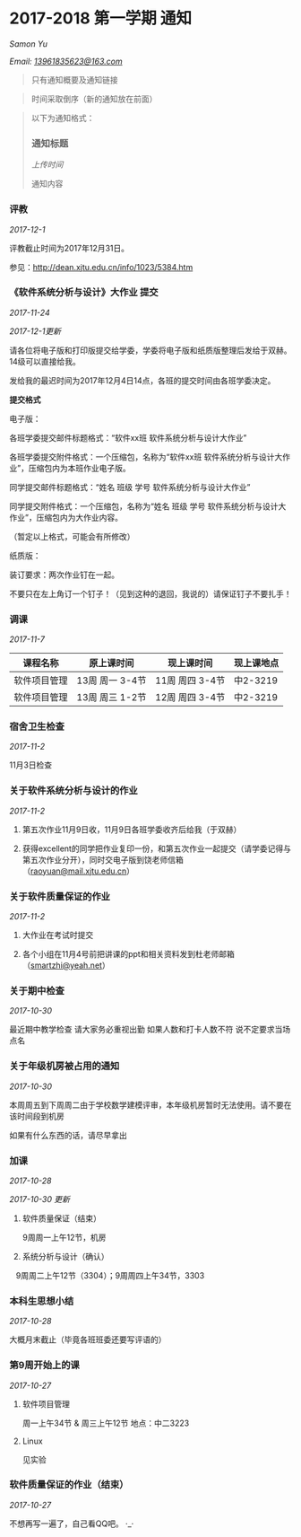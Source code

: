 # 2017-2018 第一学期 通知

*Samon Yu*

*Email: 13961835623@163.com*

> 只有通知概要及通知链接

> 时间采取倒序（新的通知放在前面）

> 以下为通知格式：
>
> ### 通知标题
>
> *上传时间*
>
> 通知内容

### 评教
*2017-12-1*

评教截止时间为2017年12月31日。

参见：http://dean.xjtu.edu.cn/info/1023/5384.htm

### 《软件系统分析与设计》大作业 提交
*2017-11-24*

*2017-12-1更新*

请各位将电子版和打印版提交给学委，学委将电子版和纸质版整理后发给于双赫。14级可以直接给我。

发给我的最迟时间为2017年12月4日14点，各班的提交时间由各班学委决定。

**提交格式**

电子版：

各班学委提交邮件标题格式：“软件xx班 软件系统分析与设计大作业”

各班学委提交附件格式：一个压缩包，名称为“软件xx班 软件系统分析与设计大作业”，压缩包内为本班作业电子版。

同学提交邮件标题格式：“姓名 班级 学号 软件系统分析与设计大作业”

同学提交附件格式：一个压缩包，名称为“姓名 班级 学号 软件系统分析与设计大作业”，压缩包内为大作业内容。

（暂定以上格式，可能会有所修改）


纸质版：

装订要求：两次作业钉在一起。

不要只在左上角订一个钉子！（见到这种的退回，我说的）请保证钉子不要扎手！

### 调课
*2017-11-7*

|课程名称|原上课时间|现上课时间|现上课地点|
|----|----|----|----|
|软件项目管理|13周 周一 3-4节|11周 周四 3-4节|中2-3219|
|软件项目管理|13周 周三 1-2节|12周 周四 3-4节|中2-3219|

### 宿舍卫生检查
*2017-11-2*

11月3日检查

### 关于软件系统分析与设计的作业
*2017-11-2*

1. 第五次作业11月9日收，11月9日各班学委收齐后给我（于双赫）

2. 获得excellent的同学把作业复印一份，和第五次作业一起提交（请学委记得与第五次作业分开），同时交电子版到饶老师信箱（raoyuan@mail.xjtu.edu.cn）

### 关于软件质量保证的作业
*2017-11-2*

1. 大作业在考试时提交

2. 各个小组在11月4号前把讲课的ppt和相关资料发到杜老师邮箱（smartzhi@yeah.net）


### 关于期中检查
*2017-10-30*

最近期中教学检查 请大家务必重视出勤  如果人数和打卡人数不符 说不定要求当场点名

### 关于年级机房被占用的通知
*2017-10-30*

本周周五到下周周二由于学校数学建模评审，本年级机房暂时无法使用。请不要在该时间段到机房

如果有什么东西的话，请尽早拿出

### 加课
*2017-10-28*

*2017-10-30 更新*

1. 软件质量保证（结束）

    9周周一上午12节，机房
    
2. 系统分析与设计（确认）

    9周周二上午12节（3304）；9周周四上午34节，3303
    
### 本科生思想小结
*2017-10-28*

大概月末截止（毕竟各班班委还要写评语的）

### 第9周开始上的课
*2017-10-27*

1. 软件项目管理 

    周一上午34节 & 周三上午12节 地点：中二3223

2. Linux

    见实验

### 软件质量保证的作业（结束）
*2017-10-27*

不想再写一遍了，自己看QQ吧。 ·_·
